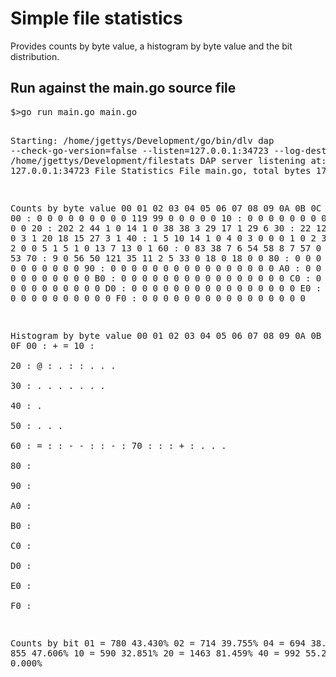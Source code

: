 # Simple file statistics
Provides counts by byte value, a histogram by byte value and the bit distribution.
<h2>Run against the main.go source file</h2>
<pre>
$>go run main.go main.go

Starting: /home/jgettys/Development/go/bin/dlv dap --check-go-version=false --listen=127.0.0.1:34723 --log-dest=3 from /home/jgettys/Development/filestats
DAP server listening at: 127.0.0.1:34723
File Statistics
File main.go, total bytes 1796

Counts by byte value
         00     01     02     03     04     05     06     07     08     09     0A     0B     0C     0D     0E     0F
00 :      0      0      0      0      0      0      0      0      0    119     99      0      0      0      0      0 
10 :      0      0      0      0      0      0      0      0      0      0      0      0      0      0      0      0 
20 :    202      2     44      1      0     14      1      0     38     38      3     29     17      1     29      6 
30 :     22     12      7      1     11      2     18      0      3      1     20     18     15     27      3      1 
40 :      1      5     10     14      1      0      4      0      3      0      0      0      1      0      2      3
50 :     19      0      4      2      0      0      5      1      5      1      0     13      7     13      0      1 
60 :      0     83     38      7      6     54     58      8      7     57      0      3     40     34     71     53 
70 :      9      0     56     50    121     35     11      2      5     33      0     18      0     18      0      0 
80 :      0      0      0      0      0      0      0      0      0      0      0      0      0      0      0      0 
90 :      0      0      0      0      0      0      0      0      0      0      0      0      0      0      0      0 
A0 :      0      0      0      0      0      0      0      0      0      0      0      0      0      0      0      0 
B0 :      0      0      0      0      0      0      0      0      0      0      0      0      0      0      0      0 
C0 :      0      0      0      0      0      0      0      0      0      0      0      0      0      0      0      0 
D0 :      0      0      0      0      0      0      0      0      0      0      0      0      0      0      0      0 
E0 :      0      0      0      0      0      0      0      0      0      0      0      0      0      0      0      0 
F0 :      0      0      0      0      0      0      0      0      0      0      0      0      0      0      0      0 

Histogram by byte value
     00 01 02 03 04 05 06 07 08 09 0A 0B 0C 0D 0E 0F
00 :                             +  =
10 :                                                
20 :  @     :        .        :  :     .  .     .   
30 :  .  .              .           .  .  .  .      
40 :           .                                    
50 :  .                                .     .      
60 :     =  :        :  -        -        :  :  -  :
70 :        :  :  +  :           .     .     .      
80 :                                                
90 :                                                
A0 :                                                
B0 :                                                
C0 :                                                
D0 :                                                
E0 :                                                
F0 :                                                

Counts by bit
01 = 780  43.430%
02 = 714  39.755%
04 = 694  38.641%
08 = 855  47.606%
10 = 590  32.851%
20 = 1463  81.459%
40 = 992  55.234%
80 = 0  0.000%




